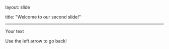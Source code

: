 layout: slide

title: "Welcome to our second slide!"

---

Your text

Use the left arrow to go back!

